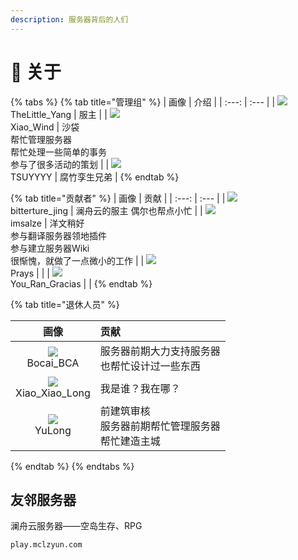 ```yaml
---
description: 服务器背后的人们
---
```


# 🧻 关于

{% tabs %}
{% tab title="管理组" %}
| 画像 | 介绍 |
| :---: | :--- |
| ![](https://kehuduan2019.oss-cn-shanghai.aliyuncs.com/faces/TSUYYYY.png) <br />TheLittle\_Yang | 服主 |
| ![](https://kehuduan2019.oss-cn-shanghai.aliyuncs.com/faces/Xiao_Wind.png) <br />Xiao\_Wind | 沙袋<br />帮忙管理服务器<br />帮忙处理一些简单的事务<br />参与了很多活动的策划           |
| ![](https://kehuduan2019.oss-cn-shanghai.aliyuncs.com/faces/TSUYYYY.png)<br /> TSUYYYY | 腐竹孪生兄弟 |
{% endtab %}

{% tab title="贡献者" %}
| 画像 | 贡献 |
| :---: | :--- |
| ![](https://kehuduan2019.oss-cn-shanghai.aliyuncs.com/faces/bittertrue_jing.png)<br /> bitterture\_jing | 澜舟云的服主 偶尔也帮点小忙 |
| ![](https://kehuduan2019.oss-cn-shanghai.aliyuncs.com/faces/imsalze.png)<br /> imsalze | 洋文稍好<br />参与翻译服务器领地插件<br />参与建立服务器Wiki<br />很惭愧，就做了一点微小的工作 |
| ![](https://kehuduan2019.oss-cn-shanghai.aliyuncs.com/faces/Prays.png)<br /> Prays |  |
| ![](https://kehuduan2019.oss-cn-shanghai.aliyuncs.com/faces/You_Ran_Gracias.png)<br /> You\_Ran\_Gracias |  |
{% endtab %}

{% tab title="退休人员" %}

|                             画像                             | 贡献                                                       |
| :----------------------------------------------------------: | :--------------------------------------------------------- |
| ![](https://kehuduan2019.oss-cn-shanghai.aliyuncs.com/faces/Bocai_BCA.png)<br />Bocai_BCA | 服务器前期大力支持服务器<br />也帮忙设计过一些东西         |
| ![](https://kehuduan2019.oss-cn-shanghai.aliyuncs.com/faces/Xiao_Xiao_Long.png)<br />Xiao_Xiao_Long | 我是谁？我在哪？                                           |
| ![](https://kehuduan2019.oss-cn-shanghai.aliyuncs.com/faces/YuLong.png)<br />YuLong | 前建筑审核<br />服务器前期帮忙管理服务器<br />帮忙建造主城 |

{% endtab %}
{% endtabs %}

## 友邻服务器

澜舟云服务器——空岛生存、RPG

```text
play.mclzyun.com
```

